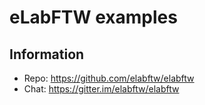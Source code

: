 # eLabFTW examples

## Information

* Repo: https://github.com/elabftw/elabftw
* Chat: https://gitter.im/elabftw/elabftw
